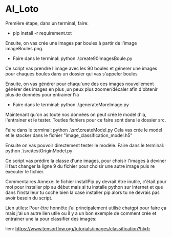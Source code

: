# AI_Loto


Première étape, dans un terminal, faire:
- pip install -r requirement.txt

Ensuite, on vas crée une images par boules à partir de l'image imageBoules.png.
- Faire dans le terminal: python .\create90ImagesBoule.py

Ce script vas prendre l'image avec les 90 boules et génerer une images pour chaques boules dans un dossier qui vas s'appeler boules

Ensuite, on vas générer pour chaqu'une des ces images nouvellement générer des images en plus ,un peux plus zoomer/décaler afin d'obtenir plus de données pour entrainer l'ia
- Faire dans le terminal: python .\generateMoreImage.py

Maintenant qu'on as toute nos données on peut crée le model d'ia, l'entrainer et le tester. Toutles fichiers pour ce faire sont dans le dossier src.

Faire dans le terminal: python .\src\createModel.py
Cela vas crée le model et le stocker dans le fichier "image_classification_model.h5"

Ensuite on vas pouvoir directement tester le modèle.
Faire dans le terminal: python .\src\testOriginModel.py

Ce script vas prédire la classe d'une images, pour choisir l'images à deviner il faut changer la ligne 9 du fichier pour choisir une autre image puis re executer le fichier.



Commentaires Annexe:
le fichier installPip.py devrait être inutile, c'était pour moi pour installer pip au début mais si tu installe python sur internet et que dans l'installeur tu coche bien la case installer pip alors tu ne devrais pas avoir besoin du script.


Lien utiles:
Pour être honnête j'ai principalement utilisé chatgpt pour faire ça mais j'ai un autre lien utile ou il y a un bon exemple de comment crée et entrainer une ia pour classifier des images:

lien:  https://www.tensorflow.org/tutorials/images/classification?hl=fr